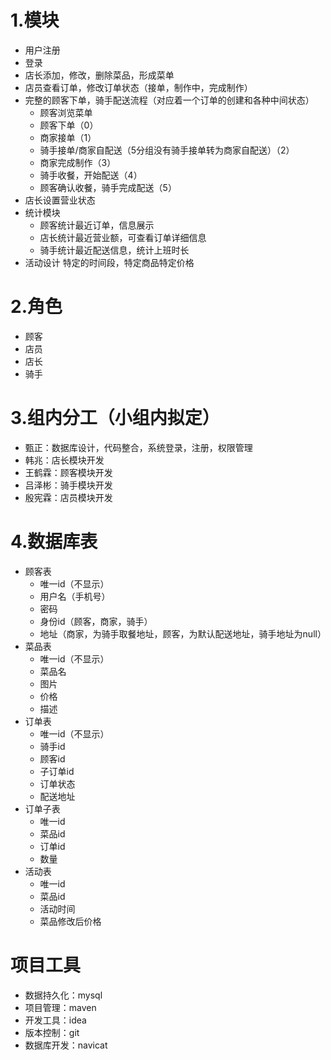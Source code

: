 # 1.模块
* 用户注册
* 登录
* 店长添加，修改，删除菜品，形成菜单
* 店员查看订单，修改订单状态（接单，制作中，完成制作）
* 完整的顾客下单，骑手配送流程（对应着一个订单的创建和各种中间状态）
    * 顾客浏览菜单
    * 顾客下单（0）
    * 商家接单（1）
    * 骑手接单/商家自配送（5分组没有骑手接单转为商家自配送）（2）
    * 商家完成制作（3）
    * 骑手收餐，开始配送（4）
    * 顾客确认收餐，骑手完成配送（5）
* 店长设置营业状态
* 统计模块
    * 顾客统计最近订单，信息展示
    * 店长统计最近营业额，可查看订单详细信息
    * 骑手统计最近配送信息，统计上班时长
* 活动设计
    特定的时间段，特定商品特定价格
# 2.角色
* 顾客 
* 店员
* 店长
* 骑手 
# 3.组内分工（小组内拟定）
* 甄正：数据库设计，代码整合，系统登录，注册，权限管理
* 韩兆：店长模块开发
* 王鹤霖：顾客模块开发
* 吕泽彬：骑手模块开发
* 殷宪霖：店员模块开发

# 4.数据库表
* 顾客表
    * 唯一id（不显示）
    * 用户名（手机号）
    * 密码
    * 身份id（顾客，商家，骑手）
    * 地址（商家，为骑手取餐地址，顾客，为默认配送地址，骑手地址为null）
* 菜品表
    * 唯一id（不显示）
    * 菜品名
    * 图片
    * 价格
    * 描述
* 订单表
    * 唯一id（不显示）
    * 骑手id
    * 顾客id
    * 子订单id
    * 订单状态
    * 配送地址
* 订单子表
    * 唯一id
    * 菜品id
    * 订单id
    * 数量
* 活动表
    * 唯一id
    * 菜品id
    * 活动时间
    * 菜品修改后价格

# 项目工具
* 数据持久化：mysql
* 项目管理：maven
* 开发工具：idea
* 版本控制：git
* 数据库开发：navicat

